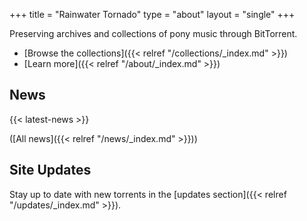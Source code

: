 +++
title = "Rainwater Tornado"
type = "about"
layout = "single"
+++

Preserving archives and collections of pony music through BitTorrent.

* [Browse the collections]({{< relref "/collections/_index.md" >}})
* [Learn more]({{< relref "/about/_index.md" >}})

## News

{{< latest-news >}}

([All news]({{< relref "/news/_index.md" >}}))

## Site Updates

Stay up to date with new torrents in the [updates section]({{< relref "/updates/_index.md" >}}).